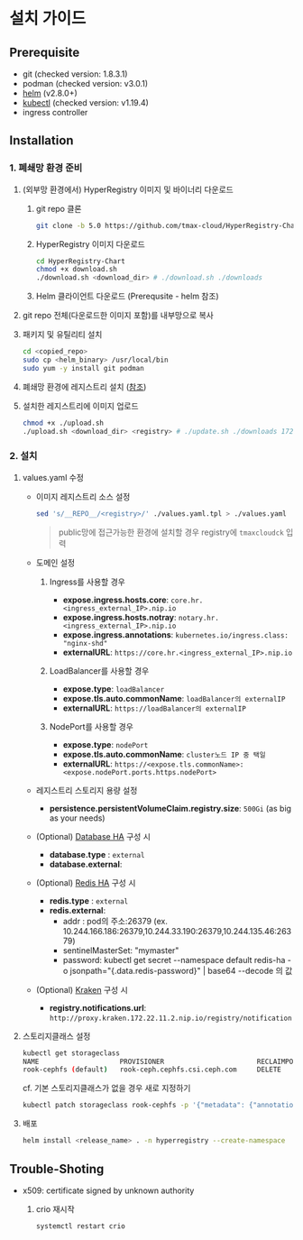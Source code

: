 # 설치 가이드

## Prerequisite

- git (checked version: 1.8.3.1)
- podman (checked version: v3.0.1)
- [helm](https://helm.sh/docs/intro/install/) (v2.8.0+)
- [kubectl](https://kubernetes.io/ko/docs/tasks/tools/install-kubectl-linux/) (checked version: v1.19.4)
- ingress controller

## Installation

### 1. 폐쇄망 환경 준비

1. (외부망 환경에서) HyperRegistry 이미지 및 바이너리 다운로드

   1. git repo 클론
      ```bash
      git clone -b 5.0 https://github.com/tmax-cloud/HyperRegistry-Chart
      ```
   2. HyperRegistry 이미지 다운로드
      ```bash
      cd HyperRegistry-Chart
      chmod +x download.sh
      ./download.sh <download_dir> # ./download.sh ./downloads
      ```
   3. Helm 클라이언트 다운로드 (Prerequsite - helm 참조)

2. git repo 전체(다운로드한 이미지 포함)를 내부망으로 복사

3. 패키지 및 유틸리티 설치
   
   ```bash
   cd <copied_repo>
   sudo cp <helm_binary> /usr/local/bin
   sudo yum -y install git podman
   ```

4. 폐쇄망 환경에 레지스트리 설치 ([참조](https://github.com/tmax-cloud/install-registry/tree/5.0))

5. 설치한 레지스트리에 이미지 업로드

   ```bash
   chmod +x ./upload.sh
   ./upload.sh <download_dir> <registry> # ./update.sh ./downloads 172.22.11.2:5000
   ```

### 2. 설치

1. values.yaml 수정
   
   - 이미지 레지스트리 소스 설정
    
      ```bash
      sed 's/__REPO__/<registry>/' ./values.yaml.tpl > ./values.yaml
      ```
        > public망에 접근가능한 환경에 설치할 경우 registry에 `tmaxcloudck` 입력

   - 도메인 설정

     1. Ingress를 사용할 경우
        - **expose.ingress.hosts.core**: `core.hr.<ingress_external_IP>.nip.io`
        - **expose.ingress.hosts.notray**: `notary.hr.<ingress_external_IP>.nip.io`
        - **expose.ingress.annotations**: `kubernetes.io/ingress.class: "nginx-shd"`
        - **externalURL**: `https://core.hr.<ingress_external_IP>.nip.io`

     2. LoadBalancer를 사용할 경우
        - **expose.type**: `loadBalancer`
        - **expose.tls.auto.commonName**: `loadBalancer의 externalIP`
        - **externalURL**: `https://loadBalancer의 externalIP`

     3. NodePort를 사용할 경우
        - **expose.type**: `nodePort`
        - **expose.tls.auto.commonName**: `cluster노드 IP 중 택일`
        - **externalURL**: `https://<expose.tls.commonName>:<expose.nodePort.ports.https.nodePort>`

   - 레지스트리 스토리지 용량 설정
     - **persistence.persistentVolumeClaim.registry.size**: `500Gi` (as big as your needs)

   - (Optional) [Database HA](https://github.com/tmax-cloud/HyperRegistry-Chart/blob/5.0/docs/postgres.md) 구성 시
     - **database.type** : `external`
     - **database.external**: 

   - (Optional) [Redis HA](https://github.com/tmax-cloud/HyperRegistry-Chart/blob/5.0/docs/redis.md) 구성 시
     - **redis.type** : `external`
     - **redis.external**: 
       - addr : pod의 주소:26379 (ex. 10.244.166.186:26379,10.244.33.190:26379,10.244.135.46:26379)
       - sentinelMasterSet: "mymaster"
       - password: kubectl get secret --namespace default redis-ha -o jsonpath="{.data.redis-password}" | base64 --decode 의 값

   - (Optional) [Kraken](https://github.com/tmax-cloud/HyperRegistry-Chart/blob/5.0/docs/kraken.md) 구성 시
     - **registry.notifications.url**: `http://proxy.kraken.172.22.11.2.nip.io/registry/notification`

2. 스토리지클래스 설정

   ```bash
   kubectl get storageclass
   NAME                    PROVISIONER                       RECLAIMPOLICY      VOLUMEBINDINGMODE   ALLOWVOLUMEEXPANSION   AGE              AGE
   rook-cephfs (default)   rook-ceph.cephfs.csi.ceph.com     DELETE             Immediate           true                   1d
   ```

   cf. 기본 스토리지클래스가 없을 경우 새로 지정하기

   ```bash
   kubectl patch storageclass rook-cephfs -p '{"metadata": {"annotations":{"storageclass.kubernetes.io/is-default-class":"true"}}}'
   ```

3. 배포

   ```bash
   helm install <release_name> . -n hyperregistry --create-namespace
   ```

## Trouble-Shoting

- x509: certificate signed by unknown authority

  1.  crio 재시작

      ```bash
      systemctl restart crio
      ```
